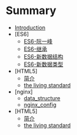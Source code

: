# Summary

* [Introduction](README.md)
* [ES6]
	* [ES6-阮一峰](./ES6/ES6-阮一峰.md)
	* [ES6-继承](./ES6/ES6-继承.md)
	* [ES6-新数据结构](./ES6/ES6-新数据结构.md)
	* [ES6-新数据类型](./ES6/ES6-新数据类型.md)
* [HTML5]
	* [简介](./HTML5/简介.md)
	* [the living standard](./HTML5/the_living_standard.md)
* [nginx]
	* [data_structure](./nginx/data_structure.md)
	* [nginx_config](./nginx/nginx_config.md)
* [HTML5]
	* [简介](./HTML5/简介.md)
	* [the living standard](./HTML5/the_living_standard.md)

